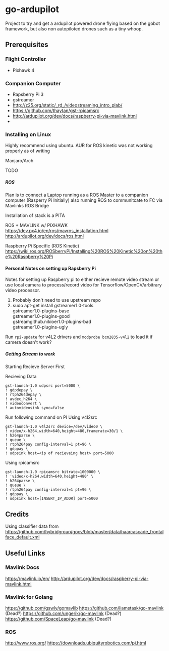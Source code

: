 # go-ardupilot

Project to try and get a ardupilot powered drone flying based on the gobot framework, but also non autopiloted drones such as a tiny whoop.


## Prerequisites

### Flight Controller
- Pixhawk 4

### Companion Computer
- Rapsberry Pi 3
- gstreamer
- http://z25.org/static/_rd_/videostreaming_intro_plab/
- https://github.com/thaytan/gst-rpicamsrc
- http://ardupilot.org/dev/docs/raspberry-pi-via-mavlink.html
- 

### Installing on Linux
Highly recommend using ubuntu. AUR for ROS kinetic was not working properly as of writing 

Manjaro/Arch

TODO


##### ROS
Plan is to connect a Laptop running as a ROS Master to a companion computer (Rasperry Pi Initially) also running ROS to communitcate to FC via Mavlinks ROS Bridge

Installation of stack is a PITA

ROS + MAVLINK w/ PIXHAWK
https://dev.px4.io/en/ros/mavros_installation.html
http://ardupilot.org/dev/docs/ros.html

Raspberry Pi Specific (ROS Kinetic)
https://wiki.ros.org/ROSberryPi/Installing%20ROS%20Kinetic%20on%20the%20Raspberry%20Pi


#### Personal Notes on setting up Rapsberry Pi
Notes for setting up Raspberry pi to either recieve remote video stream or use local camera to process/record video for Tensorflow/OpenCV/arbitrary video processor.


1. Probably don't need to use upstream repo
2. sudo apt-get install gstreamer1.0-tools \
  gstreamer1.0-plugins-base \
  gstreamer1.0-plugins-good \
  gstreamgithub.nikioer1.0-plugins-bad \
  gstreamer1.0-plugins-ugly


Run ```rpi-update``` for v4L2 drivers and ```modprobe bcm2835-v4l2``` to load it if camera doesn't work?

##### Getting Stream to work
Starting Recieve Server First

Recieving Data
```
gst-launch-1.0 udpsrc port=5000 \
! gdpdepay \
! rtph264depay \
! avdec_h264 \
! videoconvert \
! autovideosink sync=false
```


Run following command on PI
Using v4l2src
```
gst-launch-1.0 v4l2src device=/dev/video0 \
! video/x-h264,width=640,height=480,framerate=30/1 \
! h264parse \
! queue \
! rtph264pay config-interval=1 pt=96 \
! gdppay \
! udpsink host=<ip of recieveing host> port=5000
```

Using rpicamsrc
```
gst-launch-1.0 rpicamsrc bitrate=1000000 \
! 'video/x-h264,width=640,height=480' \
! h264parse \
! queue \
! rtph264pay config-interval=1 pt=96 \
! gdppay \
! udpsink host=[INSERT_IP_ADDR] port=5000
```


## Credits
Using classifier data from https://github.com/hybridgroup/gocv/blob/master/data/haarcascade_frontalface_default.xml

## Useful Links
### Mavlink Docs
https://mavlink.io/en/
http://ardupilot.org/dev/docs/raspberry-pi-via-mavlink.html

### Mavlink for Golang

https://github.com/gswly/gomavlib 
https://github.com/liamstask/go-mavlink (Dead?)
https://github.com/ungerik/go-mavlink (Dead?)
https://github.com/SpaceLeap/go-mavlink (Dead?)

### ROS
http://www.ros.org/
https://downloads.ubiquityrobotics.com/pi.html
